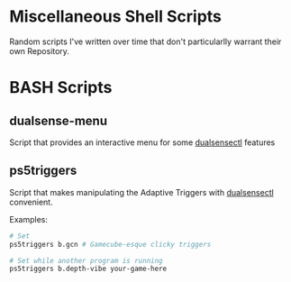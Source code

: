 # Miscellaneous Shell Scripts

Random scripts I've written over time that don't particularlly warrant their own Repository.

# BASH Scripts

## dualsense-menu
Script that provides an interactive menu for some [dualsensectl](https://github.com/nowrep/dualsensectl) features

## ps5triggers
Script that makes manipulating the Adaptive Triggers with [dualsensectl](https://github.com/nowrep/dualsensectl) convenient.

Examples:

```bash
# Set
ps5triggers b.gcn # Gamecube-esque clicky triggers

# Set while another program is running
ps5triggers b.depth-vibe your-game-here
```
